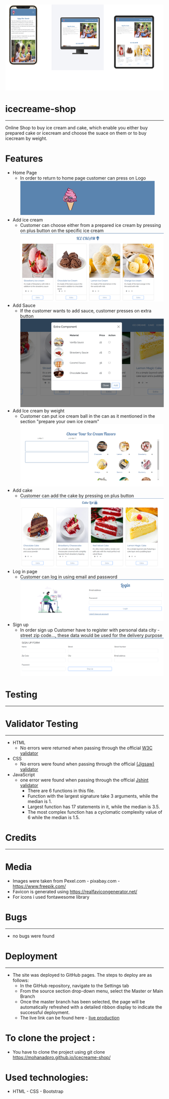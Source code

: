 ![Website on different pages](assets/images/site-on-different-pages.png)
# icecreame-shop
---
Online Shop to buy ice cream and cake, which enable you either buy prepared cake or icecream and choose the suace on them or to buy icecream by weight.

# Features
* Home Page
    * In order to return to home page customer can press on Logo            
![](assets/images/logo-reamdme.png)
* Add ice cream
    * Customer can choose either from a prepared ice cream by pressing on plus button on the specific ice cream
![](assets/images/buy-ice-cream.png)
* Add Sauce
    * If the customer wants to add sauce, customer presses on extra button
![](assets/images/extra-sauce.png)
* Add Ice cream by weight
    * Customer can put ice cream ball in the can as it mentioned in the section "prepare your own ice cream" 
![](assets/images/buy-ice-cream-per-weight.png)
* Add cake
    * Customer can add the cake by pressing on plus button              
![](assets/images/buy-cake.png)
* Log in page
    *  Customer can log in using email and password                 
![](assets/images/login-reamdme.png)
* Sign up
    *  In order sign up Customer have to register with personal data city - street zip code..., these data would be used for the delivery purpose
![](assets/images/sign-up-readme.png)


# Testing
---
# Validator Testing
---
* HTML
    * No errors were returned when passing through the official [W3C validator](https://validator.w3.org/#validate_by_input)
* CSS
    * No errors were found when passing through the official [(Jigsaw) validator](https://jigsaw.w3.org/css-validator/#validate_by_input)
* JavaScript
    * one error were found when passing through the official [Jshint validator](https://jshint.com/)
        * There are 6 functions in this file.
        * Function with the largest signature take 3 arguments, while the median is 1.
        * Largest function has 17 statements in it, while the median is 3.5.
        * The most complex function has a cyclomatic complexity value of 6 while the median is 1.5.

# Credits 
---
# Media
* Images were taken from Pexel.com - pixabay.com - https://www.freepik.com/
* Favicon is generated using https://realfavicongenerator.net/
* For icons i used fontawesome library

# Bugs
---
* no bugs were found

# Deployment
---
* The site was deployed to GitHub pages. The steps to deploy are as follows:
    * In the GitHub repository, navigate to the Settings tab
    * From the source section drop-down menu, select the Master or Main Branch
    * Once the master branch has been selected, the page will be automatically refreshed with a detailed ribbon display to indicate the successful deployment.
    * The live link can be found here - [live production](https://mohanadpro.github.io/icecreame-shop/)

# To clone the project :
* You have to clone the project using git clone https://mohanadpro.github.io/icecreame-shop/

# Used technologies:  
* HTML - CSS - Bootstrap

